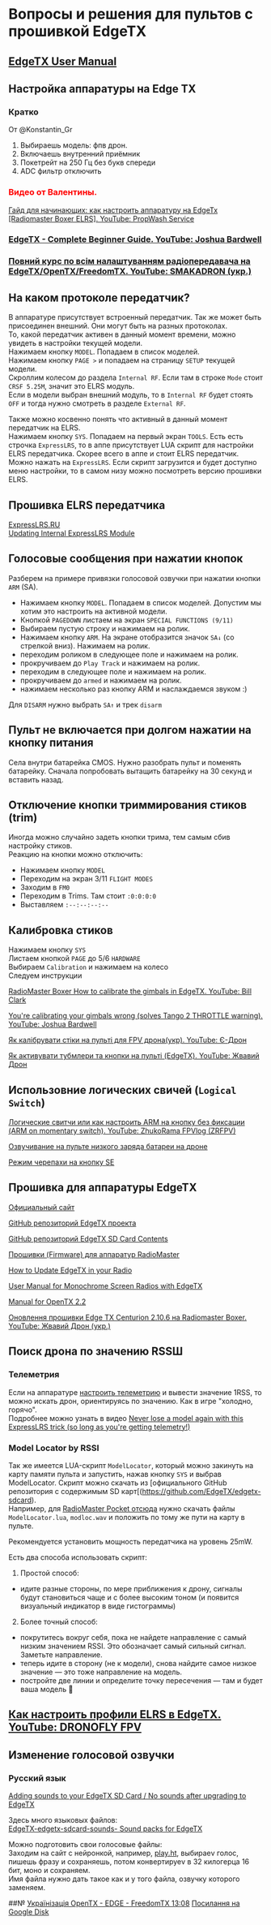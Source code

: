 # Вопросы и решения для пультов с прошивкой EdgeTX

## [EdgeTX User Manual](https://manual.edgetx.org/)

## Настройка аппаратуры на Edge TX 

### Кратко
От @Konstantin_Gr  
1. Выбираешь модель: фпв дрон.  
2. Включаешь внутренний приёмник  
3. Покетрейт на 250 Гц без букв спереди  
4. ADC фильтр отключить  

### <font color="red">**Видео от Валентины.**</font>    
[Гайд для начинающих: как настроить аппаратуру на EdgeTx [Radiomaster Boxer ELRS]. YouTube: PropWash Service](https://www.youtube.com/watch?v=wU67j2G5Ibg)

### [EdgeTX - Complete Beginner Guide. YouTube: Joshua Bardwell](https://www.youtube.com/watch?v=CrXZO9HMGko&list=PLwoDb7WF6c8lhlzE6_iA2X50bk3pIYcbb)

### [Повний курс по всім налаштуванням радіопередавача на EdgeTX/OpenTX/FreedomTX. YouTube: SMAKADRON (укр.)](https://www.youtube.com/watch?v=Hu2xjAXTtSA)

## На каком протоколе передатчик?
В аппаратуре присутствует встроенный передатчик. Так же может быть присоединен внешний. Они могут быть на разных протоколах.  
То, какой передатчик активен в данный момент времени, можно увидеть в настройки текущей модели.  
Нажимаем кнопку `MODEL`. Попадаем в список моделей.  
Нажимаем кнопку `PAGE >` и попадаем на страницу `SETUP` текущей модели.   
Скроллим колесом до раздела `Internal RF`. Если там в строке `Mode` стоит `CRSF 5.25M`, значит это ELRS модуль.  
Если в модели выбран внешний модуль, то в `Internal RF` будет стоять `OFF` и тогда нужно смотреть в разделе `External RF`.

Также можно косвенно понять что активный в данный момент передатчик на ELRS.  
Нажимаем кнопку `SYS`. Попадаем на первый экран `TOOLS`. Есть есть строчка `ExpressLRS`, то в аппе присутствует LUA скрипт для настройки ELRS передатчика. Скорее всего в аппе и стоит ELRS передатчик. Можно нажать на `ExpressLRS`. Если скрипт загрузится и будет доступно меню настройки, то в самом низу можно посмотреть версию прошивки ELRS.

## Прошивка ELRS передатчика
[ExpressLRS.RU](https://expresslrs.ru/Manuals/Firmware/Transmitters/Flashing-internal-tx/)  
[Updating Internal ExpressLRS Module](https://oscarliang.com/setup-radiomaster-pocket/#Updating-Internal-ExpressLRS-Module)

## Голосовые сообщения при нажатии кнопок
Разберем на примере привязки голосовой озвучки при нажатии кнопки `ARM` (SA).  
 - Нажимаем кнопку `MODEL`. Попадаем в список моделей. Допустим мы хотим это настроить на активной модели.  
 - Кнопкой `PAGEDOWN` листаем на экран `SPECIAL FUNCTIONS (9/11)`  
 - Выбираем пустую строку и нажимаем на ролик.  
 - Нажимаем кнопку `ARM`. На экране отобразится значок `SA↓` (со стрелкой вниз). Нажимаем на ролик.  
 - переходим роликом в следующее поле и нажимаем на ролик.   
 - прокручиваем до `Play Track` и нажимаем на ролик.   
 - переходим в следующее поле и нажимаем на ролик.   
 - прокручиваем до `armed` и нажимаем на ролик. 
 - нажимаем несколько раз кнопку ARM и наслаждаемся звуком :)

Для `DISARM` нужно выбрать `SA↑` и трек `disarm`

## Пульт не включается при долгом нажатии на кнопку питания
Села внутри батарейка CMOS. Нужно разобрать пульт и поменять батарейку. Сначала попробовать вытащить батарейку на 30 секунд и вставить назад.

## Отключение кнопки триммирования стиков (trim)
Иногда можно случайно задеть кнопки трима, тем самым сбив настройку стиков.  
Реакцию на кнопки можно отключить:  
- Нажимаем кнопку `MODEL`  
- Переходим на экран 3/11 `FLIGHT MODES`  
- Заходим в `FM0`
- Переходим в Trims. Там стоит `:0:0:0:0` 
- Выставляем `:--:--:--:--`  

## Калибровка стиков 
Нажимаем кнопку `SYS`  
Листаем кнопкой `PAGE` до 5/6 `HARDWARE`  
Выбираем `Calibration` и нажимаем на колесо  
Следуем инструкции

[RadioMaster Boxer How to calibrate the gimbals in EdgeTX. YouTube: Bill Clark](https://www.youtube.com/watch?v=MWF1pVhdQIs)

[You're calibrating your gimbals wrong (solves Tango 2 THROTTLE warning). YouTube: Joshua Bardwell](https://www.youtube.com/watch?v=I6n_Ak860lA)

[Як калібрувати стіки на пульті для FPV дрона(укр). YouTube: Є-Дрон](https://www.youtube.com/watch?v=RCaF2GHLe8g)

[Як активувати тубмлери та кнопки на пульті (EdgeTX). YouTube: Жвавий Дрон](https://www.youtube.com/watch?v=LybG0QXf7pU)  
 
## Использовние логических свичей (`Logical Switch`)
[Логические свитчи или как настроить ARM на кнопку без фиксации (ARM on momentary switch). YouTube: ZhukoRama FPVlog (ZRFPV)](https://www.youtube.com/watch?v=y9OvhpLNMMs)

[Озвучивание на пульте низкого заряда батареи на дроне](Озвучка_низкого_напряжения.md)  

[Режим черепахи на кнопку SE](./10_Модели/10_Radiomaster/01_Pocket/05_Черепаха_на_SE.md)  

## Прошивка для аппаратуры EdgeTX
[Официальный сайт](https://edgetx.org/)

[GitHub репозиторий EdgeTX проекта](https://github.com/EdgeTX/edgetx)

[GitHub репозиторий EdgeTX SD Card Contents](https://github.com/EdgeTX/edgetx-sdcard)

[Прошивки (Firmware) для аппаратур RadioMaster](https://www.radiomasterrc.com/pages/firmware-updates)

[How to Update EdgeTX in your Radio](https://oscarliang.com/flash-edgetx/)

[User Manual for Monochrome Screen Radios with EdgeTX](https://github.com/EdgeTX/edgetx-user-manual/tree/2.7/b-and-w-radios)

[Manual for OpenTX 2.2](https://doc.open-tx.org/manual-for-opentx-2-2)  

[Оновлення прошивки Edge TX Centurion 2.10.6 на Radiomaster Boxer. YouTube: Жвавий Дрон (укр.)](https://www.youtube.com/watch?v=tTAflDUA30M)

## Поиск дрона по значению RSSШ

### Телеметрия
Если на аппаратуре [настроить телеметрию](40_Настройка_телеметрии.md) и вывести значение 1RSS, то можно искать дрон, ориентируясь по значению. Как в игре "холодно, горячо".  
Подробнее можно узнать в видео [Never lose a model again with this ExpressLRS trick (so long as you're getting telemetry!)](https://www.youtube.com/watch?v=ARJ7Vomnczw) 

### Model Locator by RSSI
Так же имеется LUA-скрипт `ModelLocator`, который можно закинуть на карту памяти пульта и запустить, нажав кнопку `SYS` и выбрав ModelLocator. Скрипт можно скачать из [официального GitHub репозитория с содержимым SD карт[(https://github.com/EdgeTX/edgetx-sdcard).  
Например, для [RadioMaster Pocket отсюда](https://github.com/EdgeTX/edgetx-sdcard/tree/master/sdcard/bw128x64/SCRIPTS/TOOLS) нужно скачать файлы `ModelLocator.lua`, `modloc.wav` и положить по тому же пути на карту в пульте.

Рекомендуется установить мощность передатчика на уровень 25mW.

Есть два способа использовать скрипт:  
1. Простой способ:  
- идите разные стороны, по мере приближения к дрону, сигналы будут становиться чаще и с более высоким тоном (и появится визуальный индикатор в виде гистограммы)

2. Более точный способ:  
-  покрутитесь вокруг себя, пока не найдете направление с самый низким значением RSSI. Это обозначает самый сильный сигнал. Заметьте направление.  
-  теперь идите в сторону (не к модели), снова найдите самое низкое значение — это тоже направление на модель.  
-  постройте две линии и определите точку пересечения — там и будет ваша модель 🙂

## [Как настроить профили ELRS в EdgeTX. YouTube: DRONOFLY FPV](https://www.youtube.com/watch?v=CExl7LSWQbc)

## Изменение голосовой озвучки

### Русский язык
[Adding sounds to your EdgeTX SD Card / No sounds after upgrading to EdgeTX](https://www.youtube.com/watch?v=jZ29qmtMSyU)  

Здесь много языковых файлов:  
[EdgeTX-edgetx-sdcard-sounds- Sound packs for EdgeTX](https://github.com/EdgeTX/edgetx-sdcard-sounds)

Можно подготовить свои голосовые файлы:  
Заходим на сайт с нейронкой, например, [play.ht](https://play.ht/), выбираеv голос, пишешь фразу и сохраняешь, потом конвертируеv в 32 килогерца 16 бит, моно и сохраняем.  
Имя файла нужно дать такое как и у того файла, озвучку которого заменяем.

##№ [Українізація OpenTX - EDGE - FreedomTX 13:08](https://youtu.be/4y8Xvei-NMk?si=_DWQJWdCbDi6c_b2&t=788)
[Посилання на Google Disk](https://drive.google.com/drive/folders/1qzFfbYw4vBnAh9kmXtYUbzmgwg7lizD0)
